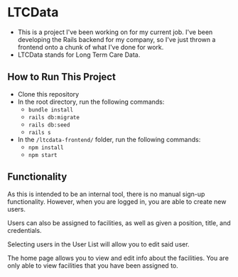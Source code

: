 # LTCData

* This is a project I've been working on for my current job. I've been developing the Rails backend for my company, so I've just thrown a frontend onto a chunk of what I've done for work.
* LTCData stands for Long Term Care Data.

## How to Run This Project

* Clone this repository
* In the root directory, run the following commands:
  *  `bundle install`
  *  `rails db:migrate`
  *  `rails db:seed`
  *  `rails s`
* In the `/ltcdata-frontend/` folder, run the following commands:
  * `npm install`
  * `npm start`

## Functionality
As this is intended to be an internal tool, there is no manual sign-up functionality. However, when you are logged in, you are able to create new users.

Users can also be assigned to facilities, as well as given a position, title, and credentials.

Selecting users in the User List will allow you to edit said user.

The home page allows you to view and edit info about the facilities. You are only able to view facilities that you have been assigned to.
